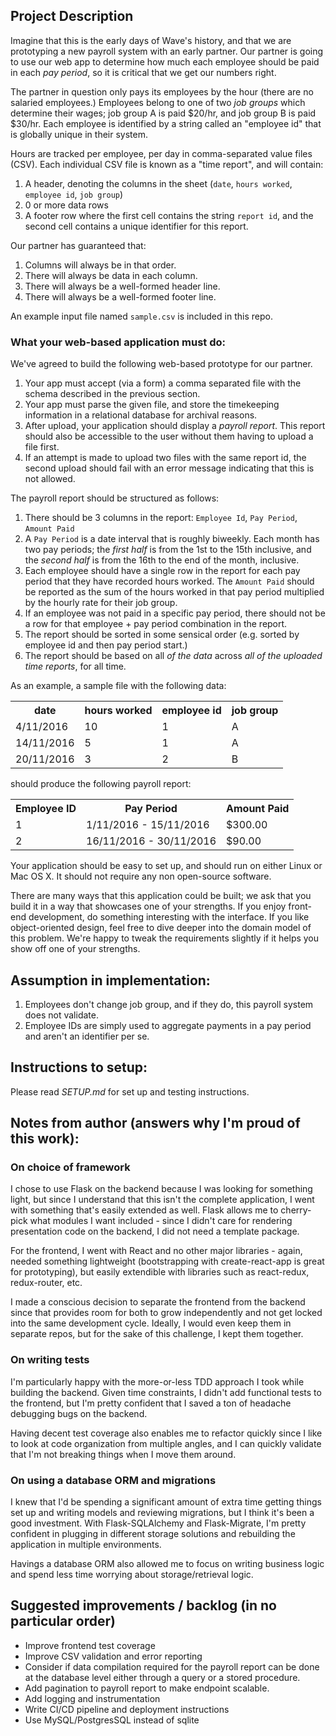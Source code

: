 ## Project Description

Imagine that this is the early days of Wave's history, and that we are prototyping
a new payroll system with an early partner. Our partner is going to use our web
app to determine how much each employee should be paid in each _pay period_, so
it is critical that we get our numbers right.

The partner in question only pays its employees by the hour (there are no
salaried employees.) Employees belong to one of two _job groups_ which
determine their wages; job group A is paid $20/hr, and job group B is paid
$30/hr. Each employee is identified by a string called an "employee id" that is
globally unique in their system.

Hours are tracked per employee, per day in comma-separated value files (CSV).
Each individual CSV file is known as a "time report", and will contain:

1. A header, denoting the columns in the sheet (`date`, `hours worked`,
   `employee id`, `job group`)
1. 0 or more data rows
1. A footer row where the first cell contains the string `report id`, and the
   second cell contains a unique identifier for this report.

Our partner has guaranteed that:

1. Columns will always be in that order.
1. There will always be data in each column.
1. There will always be a well-formed header line.
1. There will always be a well-formed footer line.

An example input file named `sample.csv` is included in this repo.

### What your web-based application must do:

We've agreed to build the following web-based prototype for our partner.

1. Your app must accept (via a form) a comma separated file with the schema
   described in the previous section.
1. Your app must parse the given file, and store the timekeeping information in
   a relational database for archival reasons.
1. After upload, your application should display a _payroll report_. This
   report should also be accessible to the user without them having to upload a
   file first.
1. If an attempt is made to upload two files with the same report id, the
   second upload should fail with an error message indicating that this is not
   allowed.

The payroll report should be structured as follows:

1. There should be 3 columns in the report: `Employee Id`, `Pay Period`,
   `Amount Paid`
1. A `Pay Period` is a date interval that is roughly biweekly. Each month has
   two pay periods; the _first half_ is from the 1st to the 15th inclusive, and
   the _second half_ is from the 16th to the end of the month, inclusive.
1. Each employee should have a single row in the report for each pay period
   that they have recorded hours worked. The `Amount Paid` should be reported
   as the sum of the hours worked in that pay period multiplied by the hourly
   rate for their job group.
1. If an employee was not paid in a specific pay period, there should not be a
   row for that employee + pay period combination in the report.
1. The report should be sorted in some sensical order (e.g. sorted by employee
   id and then pay period start.)
1. The report should be based on all _of the data_ across _all of the uploaded
   time reports_, for all time.

As an example, a sample file with the following data:

<table>
<tr>
  <th>
    date
  </th>
  <th>
    hours worked
  </th>
  <th>
    employee id
  </th>
  <th>
    job group
  </th>
</tr>
<tr>
  <td>
    4/11/2016
  </td>
  <td>
    10
  </td>
  <td>
    1
  </td>
  <td>
    A
  </td>
</tr>
<tr>
  <td>
    14/11/2016
  </td>
  <td>
    5
  </td>
  <td>
    1
  </td>
  <td>
    A
  </td>
</tr>
<tr>
  <td>
    20/11/2016
  </td>
  <td>
    3
  </td>
  <td>
    2
  </td>
  <td>
    B
  </td>
</tr>
</table>

should produce the following payroll report:

<table>
<tr>
  <th>
    Employee ID
  </th>
  <th>
    Pay Period
  </th>
  <th>
    Amount Paid
  </th>
</tr>
<tr>
  <td>
    1
  </td>
  <td>
    1/11/2016 - 15/11/2016
  </td>
  <td>
    $300.00
  </td>
</tr>
  <td>
    2
  </td>
  <td>
    16/11/2016 - 30/11/2016
  </td>
  <td>
    $90.00
  </td>
</tr>
</table>

Your application should be easy to set up, and should run on either Linux or
Mac OS X. It should not require any non open-source software.

There are many ways that this application could be built; we ask that you build
it in a way that showcases one of your strengths. If you enjoy front-end
development, do something interesting with the interface. If you like
object-oriented design, feel free to dive deeper into the domain model of this
problem. We're happy to tweak the requirements slightly if it helps you show
off one of your strengths.

## Assumption in implementation:

1. Employees don't change job group, and if they do, this payroll system does not validate.
2. Employee IDs are simply used to aggregate payments in a pay period and aren't an identifier per se.

## Instructions to setup:

Please read _SETUP.md_ for set up and testing instructions.

## Notes from author (answers why I'm proud of this work):

### On choice of framework
I chose to use Flask on the backend because I was looking for something light,
but since I understand that this isn't the complete application, I went with something
that's easily extended as well. Flask allows me to cherry-pick what modules I want
included - since I didn't care for rendering presentation code on the backend, I did not
need a template package.

For the frontend, I went with React and no other major libraries - again, needed something
lightweight (bootstrapping with create-react-app is great for prototyping), but easily
extendible with libraries such as react-redux, redux-router, etc.

I made a conscious decision to separate the frontend from the backend since that provides
room for both to grow independently and not get locked into the same development cycle.
Ideally, I would even keep them in separate repos, but for the sake of this challenge, I
kept them together.

### On writing tests
I'm particularly happy with the more-or-less TDD approach I took while building the backend.
Given time constraints, I didn't add functional tests to the frontend, but I'm pretty confident
that I saved a ton of headache debugging bugs on the backend.

Having decent test coverage also enables me to refactor quickly since I like to look at code
organization from multiple angles, and I can quickly validate that I'm not breaking things when
I move them around.

### On using a database ORM and migrations
I knew that I'd be spending a significant amount of extra time getting things set up and 
writing models and reviewing migrations, but I think it's been a good investment. 
With Flask-SQLAlchemy and Flask-Migrate, I'm pretty confident in plugging in different storage
solutions and rebuilding the application in multiple environments.

Havings a database ORM also allowed me to focus on writing business logic and spend less time
worrying about storage/retrieval logic.

## Suggested improvements / backlog (in no particular order)

* Improve frontend test coverage
* Improve CSV validation and error reporting
* Consider if data compilation required for the payroll report can be done at the database level
either through a query or a stored procedure.
* Add pagination to payroll report to make endpoint scalable.
* Add logging and instrumentation
* Write CI/CD pipeline and deployment instructions
* Use MySQL/PostgresSQL instead of sqlite
